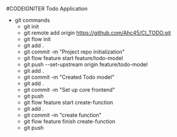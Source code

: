 #CODEIGNITER  Todo Application

* git commands
    - git init
    - git remote add origin https://github.com/Ahc45/CI_TODO.git
    - git flow init
    - git add .
    - git commit -m "Project repo initialization"
    - git flow  feature start  feature/todo-model
    - git push --set-upstream origin feature/todo-model
    - git add .
    - git commit -m "Created Todo model"
    - git add .
    - git commit -m "Set up core frontend"
    - git push 
    - git flow feature start create-function
    - git add .
    - git commit -m "create function"
    - git flow feature finish create-function
    - git push